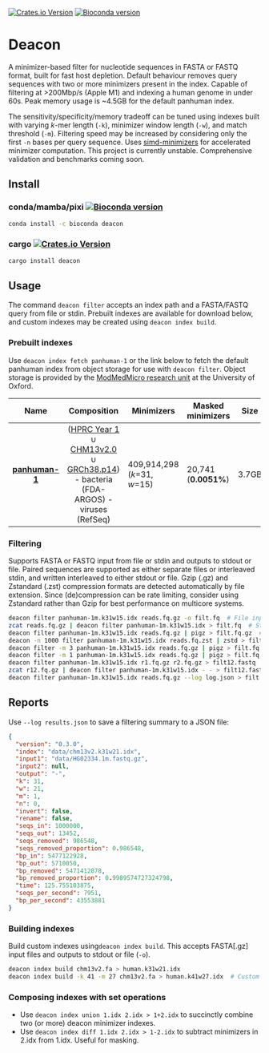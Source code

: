 [![Crates.io Version](https://img.shields.io/crates/v/deacon?style=flat-square)](https://crates.io/crates/deacon) [![Bioconda version](https://anaconda.org/bioconda/deacon/badges/version.svg)](https://anaconda.org/bioconda/deacon)

# Deacon

A minimizer-based filter for nucleotide sequences in FASTA or FASTQ format, built for fast host depletion. Default behaviour removes query sequences with two or more minimizers present in the index. Capable of filtering at >200Mbp/s (Apple M1) and indexing a human genome in under 60s. Peak memory usage is ~4.5GB for the default panhuman index.

The sensitivity/specificity/memory tradeoff can be tuned using indexes built with varying *k*-mer length (`-k`), minimizer window length (`-w`), and match threshold (`-m`). Filtering speed may be increased by considering only the first `-n` bases per query sequence. Uses [simd-minimizers](https://github.com/rust-seq/simd-minimizers) for accelerated minimizer computation. This project is currently unstable. Comprehensive validation and benchmarks coming soon.

## Install

### conda/mamba/pixi  [![Bioconda version](https://anaconda.org/bioconda/deacon/badges/version.svg)](https://anaconda.org/bioconda/deacon)

```bash
conda install -c bioconda deacon
```

### cargo [![Crates.io Version](https://img.shields.io/crates/v/deacon?style=flat-square)](https://crates.io/crates/deacon)

```bash
cargo install deacon
```

## Usage

The command `deacon filter` accepts an index path and a FASTA/FASTQ query from file or stdin. Prebuilt indexes are available for download below, and custom indexes may be created using `deacon index build`.

### Prebuilt indexes

Use `deacon index fetch panhuman-1` or the link below to fetch the default panhuman index from object storage for use with `deacon filter`. Object storage is provided by the [ModMedMicro research unit](https://www.expmedndm.ox.ac.uk/modernising-medical-microbiology) at the University of Oxford.

|                             Name                             |                         Composition                          | Minimizers                   | Masked minimizers    | Size  | Date    |
| :----------------------------------------------------------: | :----------------------------------------------------------: | ---------------------------- | -------------------- | ----- | ------- |
| [**panhuman-1**](https://objectstorage.uk-london-1.oraclecloud.com/n/lrbvkel2wjot/b/human-genome-bucket/o/deacon/panhuman-1.k31w15.idx) | ([HPRC Year 1](https://github.com/human-pangenomics/HPP_Year1_Assemblies/blob/main/assembly_index/Year1_assemblies_v2_genbank.index) ∪ [CHM13v2.0](https://www.ncbi.nlm.nih.gov/assembly/11828891) ∪ [GRCh38.p14](https://www.ncbi.nlm.nih.gov/datasets/genome/GCF_000001405.40)) - bacteria (FDA-ARGOS)  - viruses (RefSeq) | 409,914,298 (*k*=31, *w*=15) | 20,741 (**0.0051%**) | 3.7GB | 2025-04 |

### Filtering

Supports FASTA or FASTQ input from file or stdin and outputs to stdout or file. Paired sequences are supported as either separate files or interleaved stdin, and written interleaved to either stdout or file. Gzip (.gz) and Zstandard (.zst) compression formats are detected automatically by file extension. Since (de)compression can be rate limiting, consider using Zstandard rather than Gzip for best performance on multicore systems.

```bash
deacon filter panhuman-1m.k31w15.idx reads.fq.gz -o filt.fq  # File input & output
zcat reads.fq.gz | deacon filter panhuman-1m.k31w15.idx > filt.fq  # Stdin and stdout
deacon filter panhuman-1m.k31w15.idx reads.fq.gz | pigz > filt.fq.gz  # Parallel gzip
deacon -n 1000 filter panhuman-1m.k31w15.idx reads.fq.zst | zstd > filt.fq.zst  # Fastest
deacon filter -m 3 panhuman-1m.k31w15.idx reads.fq.gz | pigz > filt.fq.gz  # More precise
deacon filter -m 1 panhuman-1m.k31w15.idx reads.fq.gz | pigz > filt.fq.gz  # More sensitive
deacon filter panhuman-1m.k31w15.idx r1.fq.gz r2.fq.gz > filt12.fastq  # Paired file input
zcat r12.fq.gz | deacon filter panhuman-1m.k31w15.idx - - > filt12.fastq  # Interleaved stdin
deacon filter panhuman-1m.k31w15.idx reads.fq.gz --log log.json > filt.fq  # Log results JSON
```

## Reports

Use `--log results.json` to save a filtering summary to a JSON file:
```json
{
  "version": "0.3.0",
  "index": "data/chm13v2.k31w21.idx",
  "input1": "data/HG02334.1m.fastq.gz",
  "input2": null,
  "output": "-",
  "k": 31,
  "w": 21,
  "m": 1,
  "n": 0,
  "invert": false,
  "rename": false,
  "seqs_in": 1000000,
  "seqs_out": 13452,
  "seqs_removed": 986548,
  "seqs_removed_proportion": 0.986548,
  "bp_in": 5477122928,
  "bp_out": 5710050,
  "bp_removed": 5471412878,
  "bp_removed_proportion": 0.9989574727324798,
  "time": 125.755103875,
  "seqs_per_second": 7951,
  "bp_per_second": 43553881
}
```

### Building indexes

 Build custom indexes using`deacon index build`. This accepts FASTA[.gz] input files and outputs to stdout or file (`-o`). 

```bash
deacon index build chm13v2.fa > human.k31w21.idx
deacon index build -k 41 -m 27 chm13v2.fa > human.k41w27.idx  # Custom minimizer k and w
```

### Composing indexes with set operations

- Use `deacon index union 1.idx 2.idx > 1+2.idx` to succinctly combine two (or more) deacon minimizer indexes.
- Use `deacon index diff 1.idx 2.idx > 1-2.idx` to subtract minimizers in 2.idx from 1.idx. Useful for masking.
